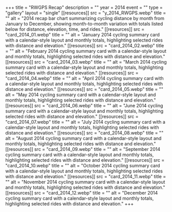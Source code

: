 +++
title = "RWGPS Recap"
description = ""
year = 2014
event = ""
type = "gallery"
layout = "single"
[[resources]]
src = "y_2014_RWGPS.webp"
title = ""
alt = "2014 recap bar chart summarizing cycling distance by month from January to December, showing month-to-month variation with totals listed below for distance, elevation, time, and rides."
[[resources]]
src = "card_2014_01.webp"
title = ""
alt = "January 2014 cycling summary card with a calendar-style layout and monthly totals, highlighting selected rides with distance and elevation."
[[resources]]
src = "card_2014_02.webp"
title = ""
alt = "February 2014 cycling summary card with a calendar-style layout and monthly totals, highlighting selected rides with distance and elevation."
[[resources]]
src = "card_2014_03.webp"
title = ""
alt = "March 2014 cycling summary card with a calendar-style layout and monthly totals, highlighting selected rides with distance and elevation."
[[resources]]
src = "card_2014_04.webp"
title = ""
alt = "April 2014 cycling summary card with a calendar-style layout and monthly totals, highlighting selected rides with distance and elevation."
[[resources]]
src = "card_2014_05.webp"
title = ""
alt = "May 2014 cycling summary card with a calendar-style layout and monthly totals, highlighting selected rides with distance and elevation."
[[resources]]
src = "card_2014_06.webp"
title = ""
alt = "June 2014 cycling summary card with a calendar-style layout and monthly totals, highlighting selected rides with distance and elevation."
[[resources]]
src = "card_2014_07.webp"
title = ""
alt = "July 2014 cycling summary card with a calendar-style layout and monthly totals, highlighting selected rides with distance and elevation."
[[resources]]
src = "card_2014_08.webp"
title = ""
alt = "August 2014 cycling summary card with a calendar-style layout and monthly totals, highlighting selected rides with distance and elevation."
[[resources]]
src = "card_2014_09.webp"
title = ""
alt = "September 2014 cycling summary card with a calendar-style layout and monthly totals, highlighting selected rides with distance and elevation."
[[resources]]
src = "card_2014_10.webp"
title = ""
alt = "October 2014 cycling summary card with a calendar-style layout and monthly totals, highlighting selected rides with distance and elevation."
[[resources]]
src = "card_2014_11.webp"
title = ""
alt = "November 2014 cycling summary card with a calendar-style layout and monthly totals, highlighting selected rides with distance and elevation."
[[resources]]
src = "card_2014_12.webp"
title = ""
alt = "December 2014 cycling summary card with a calendar-style layout and monthly totals, highlighting selected rides with distance and elevation."
+++